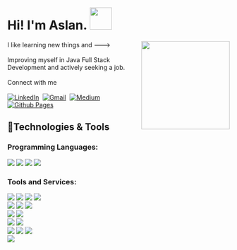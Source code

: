 <div>
  <h1> Hi! I'm Aslan. <img src="https://media.giphy.com/media/mGcNjsfWAjY5AEZNw6/giphy.gif" width="50"></h1>
  <div>
    <img align='right' src="https://media.giphy.com/media/v1.Y2lkPTc5MGI3NjExbzFvNTg4aXJlc3p2aGc3OTQ3bG5vZ2JxYnFnbXI5dzE4aGd6dTh4OCZlcD12MV9naWZzX3NlYXJjaCZjdD1n/CuuSHzuc0O166MRfjt/giphy.gif" width="200">
    <a>I like learning new things and ---></a><br/><br/>
    <a>Improving myself in Java Full Stack Development and actively seeking a job.</a><br/><br/>
    <a>Connect with me </a><br/><br/>
    <a href="https://www.linkedin.com/in/hcaslanozen/"><img src="https://img.shields.io/badge/-LinkedIn-0A66C2?style=flat&logo=linkedin&logoColor=white" alt="LinkedIn"></img></a>&nbsp;
    <a href="mailto:hcaslan.ozen@gmail.com"><img src="https://img.shields.io/badge/Gmail-EA4335.svg?style=flat&logo=Gmail&logoColor=white" alt="Gmail"></img></a>&nbsp;
    <a href="https://medium.com/@hcaslan"><img src="https://img.shields.io/badge/Medium-000000.svg?style=flat&logo=Medium&logoColor=white" alt="Medium"></img></a>&nbsp;
    <a href="https://hcaslan.github.io"> <img src="https://img.shields.io/badge/-GitHub%20Pages-222222.svg?style=flat&logo=GitHub-Pages&logoColor=white" alt="Github Pages"></img></a>&nbsp;
  </div>
  <div>
      <h2>🔧Technologies & Tools</h2>
      <h3>Programming Languages:</h3>
      <img src="https://img.shields.io/badge/-java-%23ED8B00.svg?style=flat&logo=openjdk&logoColor=white"/>
      <img src="https://img.shields.io/badge/-C++-00599C?style=flat&logo=cplusplus&logoColor=white"/>
      <img src="https://img.shields.io/badge/-Python-3776AB?style=flat&logo=python&logoColor=white"/>
      <img src="https://img.shields.io/badge/-C-858F99?style=flat&logo=c&logoColor=white"/>
      <h3>Tools and Services:</h3>
      <!--Java-->
      <img src="https://img.shields.io/badge/Spring%20Boot-6DB33F.svg?style=flat&logo=Spring-Boot&logoColor=white"/>
      <img src="https://img.shields.io/badge/-Hibernate-59666C?style=flat&logo=hibernate&logoColor=white"/>
      <img src="https://img.shields.io/badge/Spring%20Security-6DB33F.svg?style=flat&logo=Spring-Security&logoColor=white"/>
      <img src="https://img.shields.io/badge/Apache%20Maven-C71A36.svg?style=flat&logo=Apache-Maven&logoColor=white"/>
      <br/>
      <!---->
      <img src="https://img.shields.io/badge/Docker-2496ED.svg?style=flat&logo=Docker&logoColor=white"/>
      <img src="https://img.shields.io/badge/RabbitMQ-FF6600.svg?style=flat&logo=RabbitMQ&logoColor=white"/>
      <img src="https://img.shields.io/badge/Swagger-5C9929.svg?style=flat&logo=Swagger&logoColor=white"/>
      <br/>
      <!--Database-->
      <img src="https://img.shields.io/badge/-PostgreSQL-4169E1?style=flat&logo=postgresql&logoColor=white"/>
      <img src="https://img.shields.io/badge/MongoDB-47A248.svg?style=flat&logo=MongoDB&logoColor=white"/>
      <br/>
      <!--C++-->
      <img src="https://img.shields.io/badge/-Qt-41CD52?style=flat&logo=qt&logoColor=white"/>
      <img src="https://img.shields.io/badge/-OpenCV-5C3EE8?style=flat&logo=opencv&logoColor=white"/>
      <br/>
      <!--python-->
      <img src="https://img.shields.io/badge/scikit--image-brightgreen?style=flat&logo=scikit-image&logoColor=white" />
      <img src="https://img.shields.io/badge/numpy-%23013243.svg?style=flat&logo=numpy&logoColor=white"/>
      <img src="https://img.shields.io/badge/pandas-%23150458.svg?style=flat&logo=pandas&logoColor=white"/>
      <br/>
      <!--Tools for UI-->
      <img src="https://img.shields.io/badge/figma-%23F24E1E.svg?style=flat&logo=figma&logoColor=white"/>
      <br/>  
  </div>
  <div align="right">
<!--     <a href=""> <img  src="https://profile-counter.glitch.me/{hcaslan}/count.svg"></img></a> -->
  </div>
</div>
<!---
hcaslan/hcaslan is a ✨ special ✨ repository because its `README.md` (this file) appears on GitHub profile.
--->
